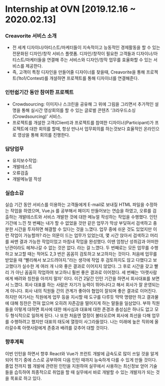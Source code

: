 # Internship at OVN [2019.12.16 ~ 2020.02.13]

### Creavorite 서비스 소개
 - 전 세계 디자이너/아티스트/마케터들이 지속적이고 능동적인 경제활동을 할 수 있는 전문화된 디자인/창작 서비스 플랫폼. 디자인/창작이 필요한 고객들과 디자이너/아티스트/마케터들을 연결해 주는 서비스와 디자인/창작 업무를 효율화할 수 있는 서비스를 제공한다.
 - 즉, 고객이 특정 디자인을 만들어줄 디자이너를 찾을때, Creavorite을 통해 프로젝트(1to1/Contest)를 개설하면 프로젝트를 통해 디자이너를 연결해준다.


### 인턴쉽기간 동안 참여한 프로젝트
 - Crowdsourcing:  이미지나 스크린을 공유해  그 위에 그림을 그리면서 추가적인 설명을 통해 실시간 영상회의를 할 수 있는 글로벌 콘텐츠 ‘크라우드소싱(Crowdsourcing)’ 서비스. 
 - 프로젝트를 개설한 고객(Client)과 프로젝트를 참여한 디자이너(Participant)가 프로젝트에 대한 회의를 할때, 항상 만나서 업무회의를 하는것보다 효율적인 온라인으로 영상을 통해 회의를 진행한다.   

### 담당업무
- 유지보수작업:  
- 개발테스트 
- 오류검출 
- 개발메뉴얼 작성

### 실습소감
실습 기간 동안 서비스를 이용하는 고객들에게 E-mail로 보내질 HTML 파일을 수정하는 작업을 하였으며, Vue.js 를 공부해서 페이지 만들어보는 연습을 하였고, 오류를 검출하는 개발테스트와 서비스 개발한 것에 대한 메뉴얼 작성하는 작업을 수행했다.
인턴 기간에 느낀 첫 번째는 내가 할 수 없었을 것만 같은 업무가 막상 부딪혀서 검색하고 충분한 시간을 투자하면 해결할 수 있다는 것을 느꼈다. 업무 중에 쉬운 것도 있었지만 이런 작업이 가능할까? 라는 의문이 드는 업무가 있었는데, 몇 시간 앉아서 검색하고 머리를 싸맨 결과 가능한 작업이었고 마침내 작업을 완성했다. 이땐 엄청난 성취감과 어떠한 난관이라도 헤쳐나갈 수 없는 것은 없다. 라는 걸 느꼈다.
두 번째로는 모든 업무를 수행하고 보고할 때는 적어도 2,3 번은 꼼꼼히 검토하고 보고하자는 것이다. 처음에 업무를 받았을 때 “빨리해서 보고드려야지.”라는 생각에 작업 후 검토하지도 않고 다했다고 보고했다가 실수한 게 여러 개 나와 좋은 결과로 이어지지 않았다. 그 후로 시간을 갖고 빨리 가 아닌 꼼꼼히 작업하여 보고하니 훨씬 좋은 결과로 이어졌다.
세 번째는 ‘아랫사람에게 배려와 칭찬을 아끼지 말자’ 이다. 이건 2달간 인턴 기간을 하면서 회사대표를 보면서 느꼈다. 회사 대표를 하는 사람은 자기가 능력이 뛰어나다고 해서 회사가 잘 운영되는 게 아니다. 회사 내의 직원들 간의 관계가 좋아야 협업이 잘되며 좋은 결과로 이어진다. 하지만 여기서는 직원에게 업무 등을 지시할 때 도구를 다루듯 딱딱 명령만 하고 결과물에 대해 칭찬은 전혀 없으며 오히려 자존감을 떨어지게 하는 말들을 일삼았다. 부하 직원들을 이렇게 대하면 회사에 대한 애사심과 대표에 대한 존경과 충성심은 하나도 없고 모두 형식적으로 일하게 된다. 나 또한 처음엔 열정이 불타오르며 회사에 최선을 다해 업무를 수행하려고 했지만 대표의 태도에 열정이 사그라들었다. 나는 미래에 높은 직위에 올라갈수록 아랫사람에게 존중과 배려를 갖추어 대할 것이다.

### 향후계획
이번 인턴을 하면서 향후 React와 Vue가 프런트 개발에 급속도로 많이 쓰일 것을 알게 되어 학기 중에 스스로 공부하여 다음 인턴 때까지 능숙하게 다를 수 있게 만들 것이다.
졸업 전까지 웹 개발에 관련된 인턴을 지원하여 실무에서 사용하는 최신정보 얻어 기술들을 습득하여 최종적으로 취업을 할 때 실무에서 바로 개발할 수 있는 개발자가 되는 것을 목표로 하고 있다.
